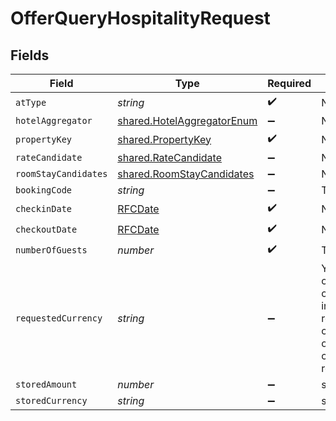 # OfferQueryHospitalityRequest


## Fields

| Field                                                                                                                                                                                           | Type                                                                                                                                                                                            | Required                                                                                                                                                                                        | Description                                                                                                                                                                                     | Example                                                                                                                                                                                         |
| ----------------------------------------------------------------------------------------------------------------------------------------------------------------------------------------------- | ----------------------------------------------------------------------------------------------------------------------------------------------------------------------------------------------- | ----------------------------------------------------------------------------------------------------------------------------------------------------------------------------------------------- | ----------------------------------------------------------------------------------------------------------------------------------------------------------------------------------------------- | ----------------------------------------------------------------------------------------------------------------------------------------------------------------------------------------------- |
| `atType`                                                                                                                                                                                        | *string*                                                                                                                                                                                        | :heavy_check_mark:                                                                                                                                                                              | N/A                                                                                                                                                                                             | OfferQueryHospitalityRequest                                                                                                                                                                    |
| `hotelAggregator`                                                                                                                                                                               | [shared.HotelAggregatorEnum](../../../sdk/models/shared/hotelaggregatorenum.md)                                                                                                                 | :heavy_minus_sign:                                                                                                                                                                              | N/A                                                                                                                                                                                             |                                                                                                                                                                                                 |
| `propertyKey`                                                                                                                                                                                   | [shared.PropertyKey](../../../sdk/models/shared/propertykey.md)                                                                                                                                 | :heavy_check_mark:                                                                                                                                                                              | N/A                                                                                                                                                                                             |                                                                                                                                                                                                 |
| `rateCandidate`                                                                                                                                                                                 | [shared.RateCandidate](../../../sdk/models/shared/ratecandidate.md)                                                                                                                             | :heavy_minus_sign:                                                                                                                                                                              | N/A                                                                                                                                                                                             |                                                                                                                                                                                                 |
| `roomStayCandidates`                                                                                                                                                                            | [shared.RoomStayCandidates](../../../sdk/models/shared/roomstaycandidates.md)                                                                                                                   | :heavy_minus_sign:                                                                                                                                                                              | N/A                                                                                                                                                                                             |                                                                                                                                                                                                 |
| `bookingCode`                                                                                                                                                                                   | *string*                                                                                                                                                                                        | :heavy_minus_sign:                                                                                                                                                                              | The booking code                                                                                                                                                                                |                                                                                                                                                                                                 |
| `checkinDate`                                                                                                                                                                                   | [RFCDate](../../../types/rfcdate.md)                                                                                                                                                            | :heavy_check_mark:                                                                                                                                                                              | N/A                                                                                                                                                                                             |                                                                                                                                                                                                 |
| `checkoutDate`                                                                                                                                                                                  | [RFCDate](../../../types/rfcdate.md)                                                                                                                                                            | :heavy_check_mark:                                                                                                                                                                              | N/A                                                                                                                                                                                             |                                                                                                                                                                                                 |
| `numberOfGuests`                                                                                                                                                                                | *number*                                                                                                                                                                                        | :heavy_check_mark:                                                                                                                                                                              | The number of guests                                                                                                                                                                            |                                                                                                                                                                                                 |
| `requestedCurrency`                                                                                                                                                                             | *string*                                                                                                                                                                                        | :heavy_minus_sign:                                                                                                                                                                              | You can use requested currency to request conversion rate information. The response will return the currencyRateConversion object which will contain conversion rate of the requested currency. |                                                                                                                                                                                                 |
| `storedAmount`                                                                                                                                                                                  | *number*                                                                                                                                                                                        | :heavy_minus_sign:                                                                                                                                                                              | stored amount                                                                                                                                                                                   |                                                                                                                                                                                                 |
| `storedCurrency`                                                                                                                                                                                | *string*                                                                                                                                                                                        | :heavy_minus_sign:                                                                                                                                                                              | stored currency                                                                                                                                                                                 |                                                                                                                                                                                                 |